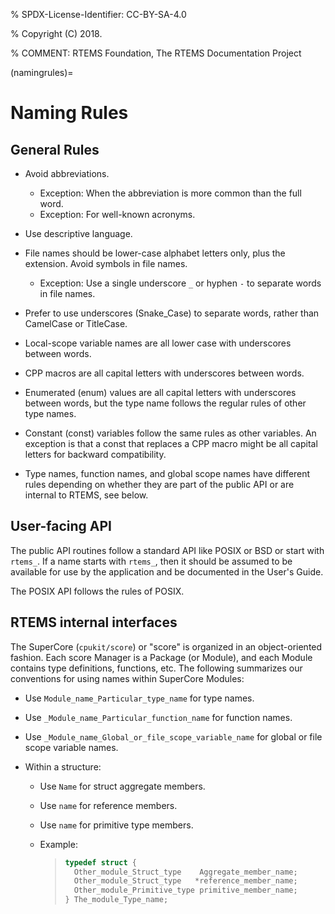 % SPDX-License-Identifier: CC-BY-SA-4.0

% Copyright (C) 2018.

% COMMENT: RTEMS Foundation, The RTEMS Documentation Project

(namingrules)=

# Naming Rules

## General Rules

- Avoid abbreviations.

  - Exception: When the abbreviation is more common than the full word.
  - Exception: For well-known acronyms.

- Use descriptive language.

- File names should be lower-case alphabet letters only, plus the extension.
  Avoid symbols in file names.

  - Exception: Use a single underscore `_` or hyphen `-` to separate words in
    file names.

- Prefer to use underscores (Snake_Case) to separate words, rather than
  CamelCase or TitleCase.

- Local-scope variable names are all lower case with underscores between words.

- CPP macros are all capital letters with underscores between words.

- Enumerated (enum) values are all capital letters with underscores between
  words, but the type name follows the regular rules of other type names.

- Constant (const) variables follow the same rules as other variables. An
  exception is that a const that replaces a CPP macro might be all capital
  letters for backward compatibility.

- Type names, function names, and global scope names have different rules
  depending on whether they are part of the public API or are internal to
  RTEMS, see below.

## User-facing API

The public API routines follow a standard API like POSIX or BSD or start with
`rtems_`. If a name starts with `rtems_`, then it should be assumed to be
available for use by the application and be documented in the User's Guide.

The POSIX API follows the rules of POSIX.

## RTEMS internal interfaces

The SuperCore (`cpukit/score`) or "score" is organized in an object-oriented
fashion. Each score Manager is a Package (or Module), and each Module contains
type definitions, functions, etc. The following summarizes our conventions for
using names within SuperCore Modules:

- Use `Module_name_Particular_type_name` for type names.

- Use `_Module_name_Particular_function_name` for function names.

- Use `_Module_name_Global_or_file_scope_variable_name` for global or file
  scope variable names.

- Within a structure:

  - Use `Name` for struct aggregate members.

  - Use `name` for reference members.

  - Use `name` for primitive type members.

  - Example:

    > ```C
    > typedef struct {
    >   Other_module_Struct_type    Aggregate_member_name;
    >   Other_module_Struct_type   *reference_member_name;
    >   Other_module_Primitive_type primitive_member_name;
    > } The_module_Type_name;
    > ```
